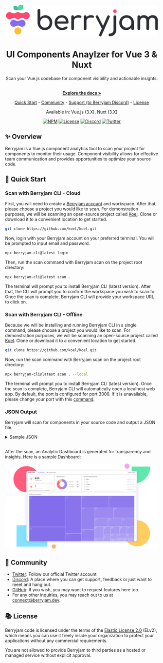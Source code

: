 <div align="center">
  <a href="https://www.berryjam.dev/" target="_blank">
    <picture>
      <source media="(prefers-color-scheme: dark)" srcset="./assets/img/berryjam_logo_dark.png" width="500">
      <img alt="Berryjam" src="./assets/img/berryjam_logo_light.png" width="500">
    </picture>
  </a>
</div>

<h1 align="center">UI Components Anaylzer for Vue 3 & Nuxt</h1>

<div align="center">
  Scan your Vue.js codebase for component visibility and actionable insights.
</div>

<p align="center">
  <br/>
  <a href="https://docs.berryjam.dev" rel="dofollow"><strong>Explore the docs »</strong></a>
  <br />
</p>

<div align="center">
  
  [Quick Start](#rocket-quick-start) - [Community](#busts_in_silhouette-community) - [Support (to Berryjam Discord)][discord] - [License](#books-license)
  
  Available in: Vue.js (3.X), Nuxt (3.X)

  [![NPM](https://img.shields.io/npm/v/berryjam)](https://www.npmjs.com/package/berryjam)
  [![License](https://img.shields.io/npm/l/berryjam)](LICENSE.md)
  [![Discord](https://img.shields.io/discord/1103946598981054514?label=discord)][discord]
  [![Twitter](https://img.shields.io/twitter/follow/berryjamdev?label=Berryjamdev&style=social)][twitter] 
</div>

## :sparkles: Overview
Berryjam is a Vue.js component analytics tool to scan your project for components to monitor their usage. Component visibility allows for effective team communication and provides opportunities to optimize your source code.

## :rocket: Quick Start

### Scan with Berryjam CLI - Cloud

First, you will need to create a [Berryjam account](https://app.berryjam.dev/register) and workspace. After that, please choose a project you would like to scan. For demonstration purposes, we will be scanning an open-source project called [Koel](https://github.com/koel/koel). Clone or download it to a convenient location to get started.

```sh
git clone https://github.com/koel/koel.git
```

Now, login with your Berryjam account on your preferred terminal. You will be prompted to input email and password.

```sh
npx berryjam-cli@latest login
```

Then, run the scan command with Berryjam scan on the project root directory:

```sh
npx berryjam-cli@latest scan .
```

The terminal will prompt you to install Berryjam CLI (latest version). After that, the CLI will prompt you to confirm the workspace you wish to scan to. Once the scan is complete, Berryjam CLI will provide your workspace URL to click on.

### Scan with Berryjam CLI - Offline

Because we will be installing and running Berryjam CLI in a single command, please choose a project you would like to scan. For demonstration purposes, we will be scanning an open-source project called [Koel](https://github.com/koel/koel). Clone or download it to a convenient location to get started.

```sh
git clone https://github.com/koel/koel.git
```

Now, run the scan command with Berryjam scan on the project root directory:

```sh
npx berryjam-cli@latest scan . --local
```

The terminal will prompt you to install Berryjam CLI (latest version). Once the scan is complete, Berryjam CLI will automatically open a localhost web app. By default, the port is configured for port 3000. If it is unavailable, please change your port with this [command](https://docs.berryjam.dev/cli.html#scan-to-local).

### JSON Output

Berryjam will scan for components in your source code and output a JSON file.

<details>
  <summary>Sample JSON</summary>

```javascript
[
    {
        tag: "Overlay",
        total: 1,
        type: "internal",
        source: {
            filePath: "@/components/ui/Overlay.vue",
            fileProperty: {
                dataLastModified: "",
                lastModified: "",
                created: "",
                createdBy: "",
                updatedBy: ""
            }
        },
        details: [
            {
                source: "/koel-master/resources/assets/js/App.vue",
                rows: [2],
                property: {
                    dataLastModified: "",
                    lastModified: "",
                    created: "",
                    createdBy: "",
                    updatedBy: ""
                },
                total: 1,
            },
        ],
        children: {
            total: 0,
            tags: [],
            source: "",
        },
    },
    {
        tag: "DialogBox",
        total: 1,
        type: "internal",
        source: {
            filePath: "@/components/ui/DialogBox.vue",
            fileProperty: {
                dataLastModified: "",
                lastModified: "",
                created: "",
                createdBy: "",
                updatedBy: ""
            }
        },
        details: [
            {
                source: "/koel-master/resources/assets/js/App.vue",
                rows: [3],
                property: {
                    dataLastModified: "",
                    lastModified: "",
                    created: "",
                    createdBy: "",
                    updatedBy: ""
                },
                total: 1,
            },
        ],
        children: {
            total: 0,
            tags: [],
            source: "",
        },
    },
];
```

</details>
<br/>

After the scan, an Analytic Dashboard is generated for transparency and insights. Here is a sample Dashboard:

![berryjam - dashboard](./assets/img/berryjam-dashboard.svg)

## :busts_in_silhouette: Community

- [Twitter][twitter]: Follow our official Twitter account
- [Discord][discord]: A place where you can get support, feedback or just want to meet and hang out.
- [GitHub](https://github.com/logicspark/berryjam): If you wish, you may want to request features here too.
- For any other inquiries, you may reach out to us at connect@berryjam.dev.

## :books: License

Berryjam code is licensed under the terms of the [Elastic License 2.0](LICENSE.md) (ELv2), which means you can use it freely inside your organization to protect your applications without any commercial requirements.

You are not allowed to provide Berryjam to third parties as a hosted or managed service without explicit approval.


[discord]: https://discord.gg/8SgTS4QdCd
[twitter]: https://twitter.com/Berryjamdev
[documentation]: https://docs.berryjam.dev
